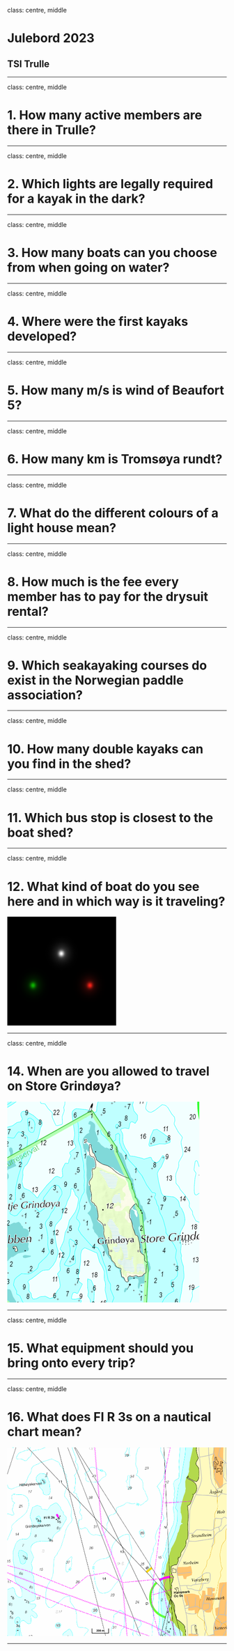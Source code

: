 class: centre, middle

# Julebord 2023

## TSI Trulle

---

class: centre, middle
# 1. How many active members are there in Trulle?

---

class: centre, middle
# 2. Which lights are legally required for a kayak in the dark?

---

class: centre, middle
# 3. How many boats can you choose from when going on water?

---

class: centre, middle
# 4. Where were the first kayaks developed?

---

class: centre, middle
# 5. How many m/s is wind of Beaufort 5?

---

class: centre, middle
# 6. How many km is Tromsøya rundt?

---

class: centre, middle
# 7. What do the different colours of a light house mean?

---

class: centre, middle
# 8. How much is the fee every member has to pay for the drysuit rental?

---

class: centre, middle
# 9. Which seakayaking courses do exist in the Norwegian paddle association?

---

class: centre, middle
# 10. How many double kayaks can you find in the shed?

---

class: centre, middle
# 11. Which bus stop is closest to the boat shed?

---

class: centre, middle
# 12. What kind of boat do you see here and in which way is it traveling?

![Boat light](boat-lights.png)

---

class: centre, middle
# 14. When are you allowed to travel on Store Grindøya?

![Grindøya](grindoya.png)

---

class: centre, middle
# 15. What equipment should you bring onto every trip?

---

class: centre, middle
# 16. What does __FI R 3s__ on a nautical chart mean?

![Light](light.png)

---
